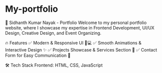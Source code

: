 # My-portfolio

🚀 Sidhanth Kumar Nayak - Portfolio
Welcome to my personal portfolio website, where I showcase my expertise in Frontend Development, UI/UX Design, Creative Design, and Event Organizing.

🔥 Features
✅ Modern & Responsive UI 📱💻
✅ Smooth Animations & Interactive Design ✨
✅ Projects Showcase & Services Section 🚀
✅ Contact Form for Easy Communication 📩

🛠️ Tech Stack
Frontend: HTML, CSS, JavaScript
